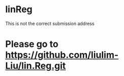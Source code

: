# linReg

This is not the correct submission address

# Please go to https://github.com/liulim-Liu/lin.Reg.git
